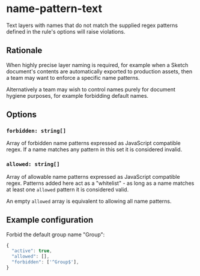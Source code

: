 # name-pattern-text

Text layers with names that do not match the supplied regex patterns defined in the rule's options
will raise violations.

## Rationale

When highly precise layer naming is required, for example when a Sketch document's contents are
automatically exported to production assets, then a team may want to enforce a specific name
patterns.

Alternatively a team may wish to control names purely for document hygiene purposes, for example
forbidding default names.

## Options

### `forbidden: string[]`

Array of forbidden name patterns expressed as JavaScript compatible regex. If a name matches any
pattern in this set it is considered invalid.

### `allowed: string[]`

Array of allowable name patterns expressed as JavaScript compatible regex. Patterns added here act
as a "whitelist" - as long as a name matches at least one `allowed` pattern it is considered valid.

An empty `allowed` array is equivalent to allowing all name patterns.

## Example configuration

Forbid the default group name "Group":

```js
{
  "active": true,
  "allowed": [],
  "forbidden": ['^Group$'],
}
```
